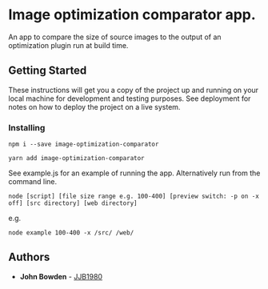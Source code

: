 # Image optimization comparator app.

An app to compare the size of source images to the output of an optimization plugin run at build time.

## Getting Started

These instructions will get you a copy of the project up and running on your local machine for development and testing purposes. See deployment for notes on how to deploy the project on a live system.

### Installing

```
npm i --save image-optimization-comparator
```

```
yarn add image-optimization-comparator
```

See example.js for an example of running the app.  Alternatively run from the command line.
```
node [script] [file size range e.g. 100-400] [preview switch: -p on -x off] [src directory] [web directory]
```
e.g.
```
node example 100-400 -x /src/ /web/
```

## Authors

* **John Bowden** - [JJB1980](https://github.com/JJB1980)
